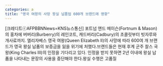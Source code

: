 ```yaml
---
categories: a
title: "영국 여왕의 사망 왕실 납품업 600개 브랜드에 영향"
---
```

[크레디트ⓒAFPBBNNews=KNS뉴스통신] 포트넘 앤드 메이슨(Fortnum & Mason)의 홍차에 버버리(Burberry)의 레인코트, 캐드버리(Cadbury)의 초콜릿부터 빗자루와 개사료까지. 엘리자베스 영국 여왕(Queen Elizabeth II)의 사망에 따라 600여 개 브랜드가 영국 왕실 납품의 보증금을 잃을 위기에 처했다.브랜드들은 현재 후계 군주 찰스 국왕(King Charles III)의 인정을 기다리고 있다. 인정을 받지 못하면 2년 이내에 왕실 납품을 나타내는 문장의 사용을 중단해야 한다.왕실 수행은 고품질